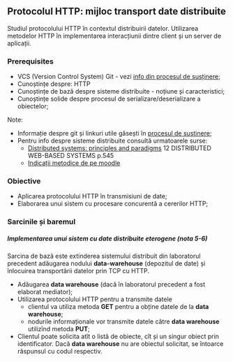 ## Protocolul HTTP: mijloc transport date distribuite

Studiul protocolului HTTP în contextul distribuirii datelor. Utilizarea metodelor HTTP în implementarea interacțiunii dintre client și un server de aplicații.

### Prerequisites

- VCS (Version Control System) Git - vezi [info din procesul de susținere](submission-process.md);
- Cunoștințe despre: HTTP
- Cunoștințe de bază despre sisteme distribuite - noțiune și caracteristici;
- Cunoștințe solide despre procesul de serializare/deserializare a obiectelor;

Note:
- Informație despre git și linkuri utile găsești în [procesul de sustinere](submission-process.md);
- Pentru info despre sisteme distribuite consultă urmatoarele surse:
    + [Distributed systems: principles and paradigms](https://moodle.ati.utm.md/pluginfile.php/5693/mod_glossary/attachment/8/distributed-systems-principles-and-paradigms-2nd-edition.pdf)
    12 DISTRIBUTED WEB-BASED SYSTEMS p.545
    + [Indicații metodice de pe moodle](https://moodle.ati.utm.md/mod/book/view.php?id=1717)


### Obiective

- Aplicarea protocolului HTTP în transmisiuni de date;
- Elaborarea unui sistem cu procesare concurentă a cererilor HTTP;

### Sarcinile și baremul

##### Implementarea unui sistem cu date distribuite eterogene (nota 5-6)
Sarcina de bază este extinderea sistemului distribuit din laboratorul precedent adăugarea
nodului **data-warehouse** (depozitul de date) și înlocuirea transportării datelor
prin TCP cu HTTP.

- Adăugarea **data warehouse** (dacă în laboratorul precedent a fost elaborat mediator);
- Utilizarea protocolului HTTP pentru a transmite datele
    + clientul va utiliza metoda **GET** pentru a obține datele de la **data warehouse**;
    + nodurile informaționale vor transmite datele către **data warehouse** utilizînd
    metoda **PUT**;
- Clientul poate solicita atît o listă de obiecte, cît și un singur obiect prin identificator.
Dacă **data warehouse** nu are obiectul solicitat, se întoarce răspunsul cu codul respectiv.
